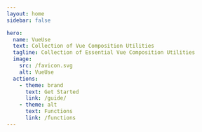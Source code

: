 ```yaml
---
layout: home
sidebar: false

hero:
  name: VueUse
  text: Collection of Vue Composition Utilities
  tagline: Collection of Essential Vue Composition Utilities
  image:
    src: /favicon.svg
    alt: VueUse
  actions:
    - theme: brand
      text: Get Started
      link: /guide/
    - theme: alt
      text: Functions
      link: /functions
---
```


<Home />
